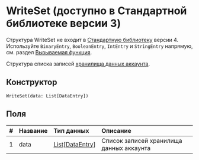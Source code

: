 # WriteSet (доступно в Стандартной библиотеке версии 3)

<note type="warning" title="">Структура WriteSet не входит в [Стандартную библиотеку](/ru/ride/script/standard-library) версии 4. Используйте `BinaryEntry`, `BooleanEntry`, `IntEntry` и `StringEntry` напрямую, см. раздел [Вызываемая функция](/ru/ride/functions/callable-function).</note>

Структура списка записей [хранилища данных аккаунта](/ru/blockchain/account/account-data-storage).

## Конструктор

``` ride
WriteSet(data: List[DataEntry])
```

## Поля

|   #   | Название | Тип данных | Описание |
| :--- | :--- | :--- | :--- |
| 1 | data | [List](/ru/ride/data-types/list)[[DataEntry](/ru/ride/structures/common-structures/data-entry)] | Список записей хранилища данных аккаунта |
